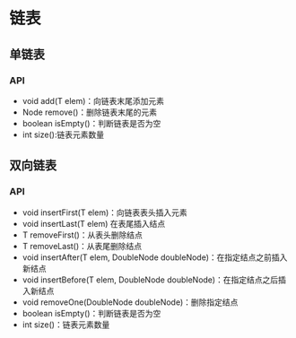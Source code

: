 # 链表

## 单链表
### API
- void add(T elem)：向链表末尾添加元素
- Node<T> remove()：删除链表末尾的元素 
- boolean isEmpty()：判断链表是否为空 
- int size():链表元素数量

## 双向链表
### API
- void insertFirst(T elem)：向链表表头插入元素
- void insertLast(T elem) 在表尾插入结点
- T removeFirst()：从表头删除结点
- T removeLast()：从表尾删除结点
- void insertAfter(T elem, DoubleNode<T> doubleNode)：在指定结点之前插入新结点
- void insertBefore(T elem, DoubleNode<T> doubleNode)：在指定结点之后插入新结点
- void removeOne(DoubleNode<T> doubleNode)：删除指定结点
- boolean isEmpty()：判断链表是否为空
- int size()：链表元素数量
